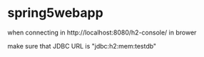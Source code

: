 # spring5webapp
when connecting in http://localhost:8080/h2-console/ in brower

make sure that JDBC URL is "jdbc:h2:mem:testdb"


